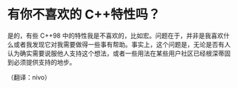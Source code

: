 # 有你不喜欢的 C++特性吗？

是的，有些 C++98 中的特性我是不喜欢的，比如宏。问题在于，并非是我喜欢什么或者我发现它对我需要做得一些事有帮助。事实上，这个问题是，无论是否有人认为确实需要说服他人支持这个想法，或者一些用法在某些用户社区已经根深蒂固到必须提供支持的地步。

（翻译：nivo）